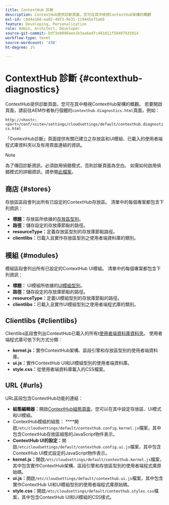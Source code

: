 ```yaml
---
title: ContextHub 診斷
description: ContextHub提供診斷頁面，您可在其中檢視ContextHub架構的概觀
exl-id: c8d4e160-ea02-49f3-9e31-119445ef5a68
feature: Developing, Personalization
role: Admin, Architect, Developer
source-git-commit: bdf3e0896eee1b3aa6edfc481011f50407835014
workflow-type: tm+mt
source-wordcount: '438'
ht-degree: 1%

---
```


# ContextHub 診斷 {#contexthub-diagnostics}

ContextHub提供診斷頁面，您可在其中檢視ContextHub架構的概觀。 若要開啟頁面，請前往AEM作者執行個體的`contexthub.diagnostics.html`頁面，例如：

`http://<host>:<port>/conf/<site>/settings/cloudsettings/default/contexthub.diagnostics.html`

「ContextHub診斷」頁面提供有關已建立之存放區和UI模組、已載入的使用者端程式庫資料夾以及有用頁面連結的資訊。

>[!NOTE]
>
>為了傳回診斷資訊，必須啟用偵錯模式，否則診斷頁面為空白。 如需如何啟用偵錯模式的詳細資訊，請參閱[此檔案](configuring-contexthub.md#debugging-contexthub)。

## 商店 {#stores}

存放區區段會列出所有已設定的ContextHub存放區。 清單中的每個專案都包含下列資訊：

* **標題：**&#x200B;存放區所依據的[存放區型別](sample-stores.md)。
* **路徑：**&#x200B;儲存設定的存放庫節點的路徑。
* **resourceType：**&#x200B;定義存放區型別的存放庫節點路徑。
* **clientlibs：**&#x200B;已載入且實作存放區型別之使用者端資料庫的類別。

## 模組 {#modules}

模組區段會列出所有已設定的ContextHub UI模組。 清單中的每個專案都包含下列資訊：

* **標題：** UI模組所依據的[UI模組型別](sample-modules.md)。
* **路徑：**&#x200B;儲存設定的存放庫節點的路徑。
* **resourceType：**&#x200B;定義UI模組型別的存放庫節點的路徑。
* **clientlibs：**&#x200B;已載入且實作UI模組型別之使用者端程式庫的類別。

## Clientlibs {#clientlibs}

Clientlibs區段會列出ContextHub已載入的所有t[使用者端資料庫資料夾](/help/implementing/developing/introduction/clientlibs.md)。 使用者端程式庫可依下列方式分類：

* **kernel.js：**&#x200B;實作ContextHub架構、區段引擎和存放區型別的使用者端資料庫。
* **ui.js：**&#x200B;實作ContextHub UI和UI模組型別的使用者端資料庫。
* **style.css：**&#x200B;從使用者端資料庫載入的CSS檔案。

## URL {#urls}

URL區段包含ContextHub功能的連結：

* **組態編輯器：**&#x200B;開啟[ContextHub組態頁面](configuring-contexthub.md)，您可以在其中設定存放區、UI模式和UI模組。
* ContextHub模組的組態： ****&#x200B;開啟`/etc/cloudsettings/default/contexthub.config.kernel.js`檔案，其中包含ContextHub存放區組態的JavaScript物件表示。
* **ContextHub UI的設定：**&#x200B;開啟`/etc/cloudsettings/default/contexthub.config.ui.js`檔案，其中包含ContextHub UI模式設定的JavaScript物件表示。
* **kernel.js：**&#x200B;開啟`/etc/cloudsettings/default/contexthub.kernel.js`檔案，其中包含實作ContextHub架構、區段引擎和存放區型別的使用者端程式庫原始碼。
* **ui.js：**&#x200B;開啟`/etc/cloudsettings/default/contexthub.ui.js`檔案，其中包含實作ContextHub UI和UI模組型別的使用者端程式庫原始碼。
* **style.css：**&#x200B;開啟`/etc/cloudsettings/default/contexthub.styles.css`檔案，其中包含ContextHub UI和UI模組的CSS樣式。
